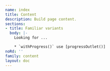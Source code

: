 ```yaml
---
name: index
title: Content
description: Build page content.
sections:
- title: Familiar variants
  body: |-
    Looking for ...

    * `withProgress()` use [progressOutlet()]
noRd: ''
family: content
layout: doc
---
```

